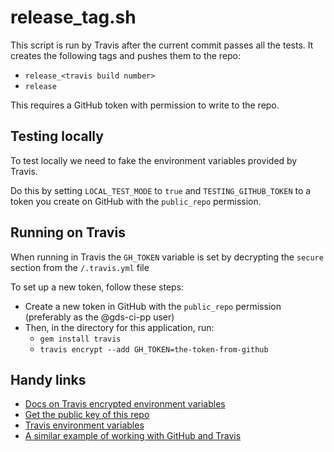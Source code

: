 # release_tag.sh

This script is run by Travis after the current commit passes all the tests.
It creates the following tags and pushes them to the repo:

- `release_<travis build number>`
- `release`

This requires a GitHub token with permission to write to the repo.

## Testing locally

To test locally we need to fake the environment variables provided by Travis.

Do this by setting `LOCAL_TEST_MODE` to `true` and `TESTING_GITHUB_TOKEN` to a
token you create on GitHub with the `public_repo` permission.

## Running on Travis

When running in Travis the `GH_TOKEN` variable is set by decrypting the `secure` section from the `/.travis.yml` file

To set up a new token, follow these steps:

- Create a new token in GitHub with the `public_repo` permission (preferably as the @gds-ci-pp user)
- Then, in the directory for this application, run:
    - `gem install travis`
    - `travis encrypt --add GH_TOKEN=the-token-from-github`

## Handy links

- [Docs on Travis encrypted environment variables](http://docs.travis-ci.com/user/encryption-keys/)
- [Get the public key of this repo](https://api.travis-ci.org/repos/alphagov/performanceplatform-admin/key)
- [Travis environment variables](http://docs.travis-ci.com/user/ci-environment/)
- [A similar example of working with GitHub and Travis](http://benlimmer.com/2013/12/26/automatically-publish-javadoc-to-gh-pages-with-travis-ci/)
